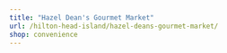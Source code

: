 ```yaml
---
title: "Hazel Dean's Gourmet Market"
url: /hilton-head-island/hazel-deans-gourmet-market/
shop: convenience
---
```

